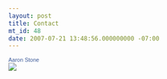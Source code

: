 ```yaml
---
layout: post
title: Contact
mt_id: 48
date: 2007-07-21 13:48:56.000000000 -07:00
---
```

<!-- Facebook Badge START --><a href="http://www.facebook.com/sodabrew" target="_TOP" style="font-family: &quot;lucida grande&quot;,tahoma,verdana,arial,sans-serif; font-size: 11px; font-variant: normal; font-style: normal; font-weight: normal; color: #3B5998; text-decoration: none;" title="Aaron Stone">Aaron Stone</a><span style="font-family: &quot;lucida grande&quot;,tahoma,verdana,arial,sans-serif; font-size: 11px; line-height: 16px; font-variant: normal; font-style: normal; font-weight: normal; color: #555555; text-decoration: none;"></span><br/><a href="http://www.facebook.com/sodabrew" target="_TOP" title="Aaron Stone"><img src="http://badge.facebook.com/badge/6713924.1034.1612821889.png" style="border: 0px;" /></a><!-- Facebook Badge END --> 
